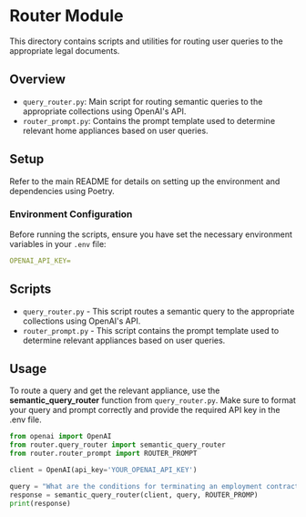 # Router Module

This directory contains scripts and utilities for routing user queries to the appropriate legal documents.

## Overview

- `query_router.py`: Main script for routing semantic queries to the appropriate collections using OpenAI's API.
- `router_prompt.py`: Contains the prompt template used to determine relevant home appliances based on user queries.

## Setup

Refer to the main README for details on setting up the environment and dependencies using Poetry.

### Environment Configuration

Before running the scripts, ensure you have set the necessary environment variables in your `.env` file:
```yaml
OPENAI_API_KEY=
```

## Scripts

- `query_router.py` - This script routes a semantic query to the appropriate collections using OpenAI's API.
- `router_prompt.py` - This script contains the prompt template used to determine relevant appliances based on user queries.

## Usage

To route a query and get the relevant appliance, use the **semantic_query_router** function from `query_router.py`. Make sure to format your query and prompt correctly and provide the required API key in the .env file.

```python
from openai import OpenAI
from router.query_router import semantic_query_router
from router.router_prompt import ROUTER_PROMPT

client = OpenAI(api_key='YOUR_OPENAI_API_KEY')

query = "What are the conditions for terminating an employment contract?"
response = semantic_query_router(client, query, ROUTER_PROMP)
print(response)
```